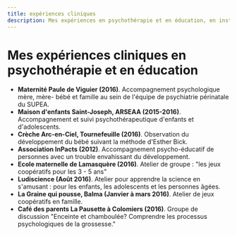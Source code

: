 ```yaml
---
title: expériences cliniques
description: Mes expériences en psychothérapie et en éducation, en institution, en associations ...
--- 
```


# Mes expériences cliniques en psychothérapie et en éducation

- **Maternité Paule de Viguier (2016)**. Accompagnement psychologique  mère, mère- bébé et famille au sein de l'équipe de psychiatrie périnatale du SUPEA.
- **Maison d'enfants Saint-Joseph, ARSEAA (2015-2016)**. Accompagnement et suivi psychothérapeutique d'enfants et d'adolescents. 
- **Crèche Arc-en-Ciel, Tournefeuille (2016)**. Observation du développement du bébé suivant la méthode d'Esther Bick.
- **Association InPacts (2012)**. Accompagnement psycho-éducatif de personnes avec un trouble envahissant du développement.
- **Ecole maternelle de Lamasquère (2016)**. Atelier de groupe : "les jeux coopératifs pour les 3 - 5 ans"
- **Ludiscience (Août 2016)**. Atelier pour apprendre la science en s'amusant : pour les enfants, les adolescents et les personnes âgées. 
- **La Graine qui pousse, Balma (Janvier à mars 2016)**. Atelier de jeux coopératifs en famille.
- **Café des parents La Pausette à Colomiers (2016)**. Groupe de discussion "Enceinte et chamboulée? Comprendre les processus psychologiques de la grossesse."